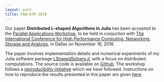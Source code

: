 ```yaml
---
layout: post
title: PAW-ATM 2018
---
```


Our paper **Distributed L-shaped Algorithms in Julia** has been accepted to the [Parallel Applications Workshop](https://sourceryinstitute.github.io/PAW/), to be held in conjuction with [The International Conference for High Performance Computing, Networking, Storage and Analysis](https://sc18.supercomputing.org/), in Dallas on November 16, 2018.

The paper involves implementation details and numerical experiments of my Julia software package [LShapedSolvers.jl](/software/lshaped), with a focus on distributed computations. The source code is available on [Github](https://github.com/martinbiel/LShapedSolvers.jl). The workshop follows a [reproducibility initiative](https://sc18.supercomputing.org/submit/sc-reproducibility-initiative/) which we have followed. Instructions on how to reproduce the results presented in this paper are given [here](https://github.com/martinbiel/paw-atm-reproducibility).
